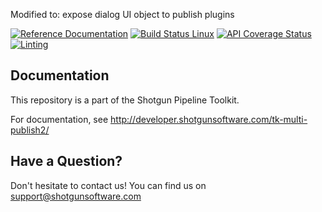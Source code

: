 Modified to:
  expose dialog UI object to publish plugins

[![Reference Documentation](http://img.shields.io/badge/doc-reference-blue.svg)](http://developer.shotgunsoftware.com/tk-multi-publish2)
[![Build Status Linux](https://secure.travis-ci.org/shotgunsoftware/tk-multi-publish2.svg?branch=master)](http://travis-ci.org/shotgunsoftware/tk-multi-publish2)
[![API Coverage Status](https://coveralls.io/repos/github/shotgunsoftware/tk-multi-publish2/badge.svg?branch=master)](https://coveralls.io/github/shotgunsoftware/tk-multi-publish2?branch=master)
[![Linting](https://img.shields.io/badge/PEP8%20by-Hound%20CI-a873d1.svg)](https://houndci.com)


## Documentation
This repository is a part of the Shotgun Pipeline Toolkit.

For documentation, see http://developer.shotgunsoftware.com/tk-multi-publish2/

## Have a Question?
Don't hesitate to contact us! You can find us on support@shotgunsoftware.com

